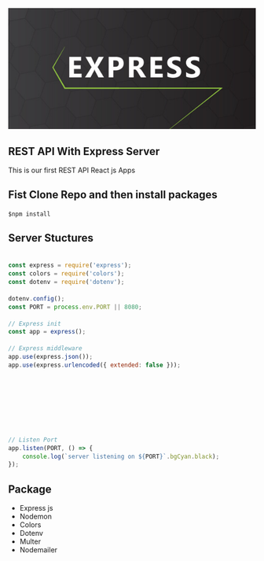 <img src="public/images/express.jpg">

## REST API With Express Server

This is our first REST API  React js Apps

## Fist Clone Repo and then install packages

```consol
$npm install
```

## Server Stuctures

```js

const express = require('express');
const colors = require('colors');
const dotenv = require('dotenv');

dotenv.config();
const PORT = process.env.PORT || 8080;

// Express init
const app = express();

// Express middleware
app.use(express.json());
app.use(express.urlencoded({ extended: false }));








// Listen Port
app.listen(PORT, () => {
    console.log(`server listening on ${PORT}`.bgCyan.black);
});

```

## Package

* Express js
* Nodemon
* Colors
* Dotenv
* Multer
* Nodemailer